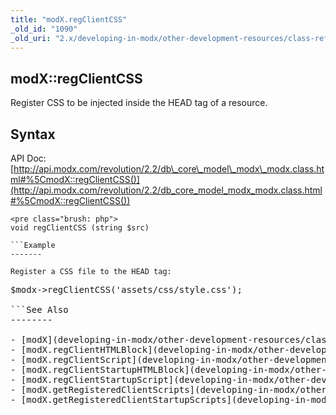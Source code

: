 ```yaml
---
title: "modX.regClientCSS"
_old_id: "1090"
_old_uri: "2.x/developing-in-modx/other-development-resources/class-reference/modx/modx.regclientcss"
---
```


modX::regClientCSS
------------------

Register CSS to be injected inside the HEAD tag of a resource.

Syntax
------

API Doc: [http://api.modx.com/revolution/2.2/db\_core\_model\_modx\_modx.class.html#%5CmodX::regClientCSS()](http://api.modx.com/revolution/2.2/db_core_model_modx_modx.class.html#%5CmodX::regClientCSS())

```
<pre class="brush: php">
void regClientCSS (string $src)

```Example
-------

Register a CSS file to the HEAD tag:

```
<pre class="brush: php">
$modx->regClientCSS('assets/css/style.css');

```See Also
--------

- [modX](developing-in-modx/other-development-resources/class-reference/modx "modX")
- [modX.regClientHTMLBlock](developing-in-modx/other-development-resources/class-reference/modx/modx.regclienthtmlblock "modX.regClientHTMLBlock")
- [modX.regClientScript](developing-in-modx/other-development-resources/class-reference/modx/modx.regclientscript "modX.regClientScript")
- [modX.regClientStartupHTMLBlock](developing-in-modx/other-development-resources/class-reference/modx/modx.regclientstartuphtmlblock "modX.regClientStartupHTMLBlock")
- [modX.regClientStartupScript](developing-in-modx/other-development-resources/class-reference/modx/modx.regclientstartupscript "modX.regClientStartupScript")
- [modX.getRegisteredClientScripts](developing-in-modx/other-development-resources/class-reference/modx/modx.getregisteredclientscripts "modX.getRegisteredClientScripts")
- [modX.getRegisteredClientStartupScripts](developing-in-modx/other-development-resources/class-reference/modx/modx.getregisteredclientstartupscripts "modX.getRegisteredClientStartupScripts")